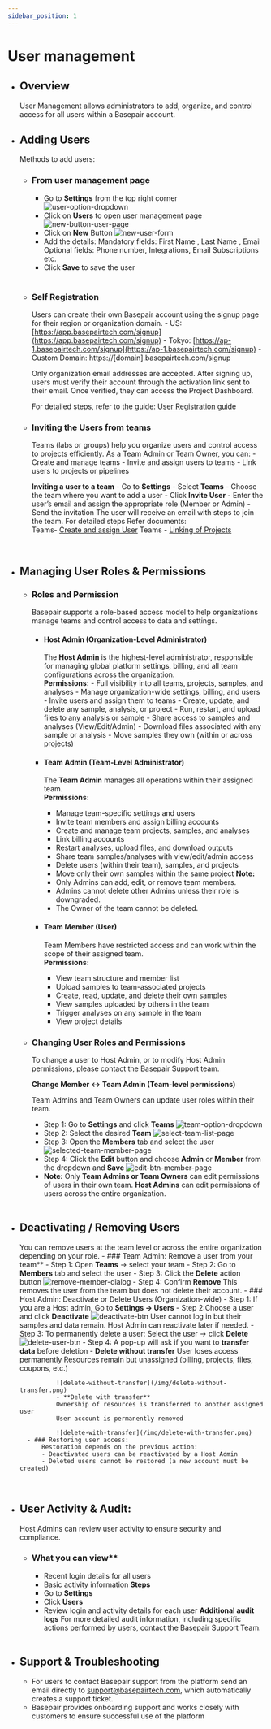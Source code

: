```yaml
---
sidebar_position: 1
---
```


# User management

- ## Overview
    User Management allows administrators to add, organize, and control access for all users within a Basepair account.

- ## Adding Users
    Methods to add users:

    - ### From user management page
        - Go to **Settings** from the top right corner
        ![user-option-dropdown](/img/user-option-dropdown.png)
        - Click on **Users** to open user management page
        ![new-button-user-page](/img/new-button-user-page.png)
        - Click on **New** Button
        ![new-user-form](/img/new-user-form.png)
        - Add the details: 
        Mandatory fields: First Name , Last Name , Email
        Optional fields: Phone number, Integrations, Email Subscriptions etc.
        - Click **Save** to save the user
        <br />
    - ### Self Registration
        Users can create their own Basepair account using the signup page for their region or organization domain.
            - US: [https://app.basepairtech.com/signup](https://app.basepairtech.com/signup)
            - Tokyo: [https://ap-1.basepairtech.com/signup](https://ap-1.basepairtech.com/signup)
            - Custom Domain: https://\[domain]\.basepairtech.com/signup

        Only organization email addresses are accepted. After signing up, users must verify their account through the activation link sent to their email. Once verified, they can access the Project Dashboard.

        For detailed steps, refer to the guide: [User Registration guide](https://docs-basepair.vercel.app/User_Registration/User-registration)


    - ### Inviting the Users from teams
        Teams (labs or groups) help you organize users and control access to projects efficiently. As a Team Admin or Team Owner, you can:
            - Create and manage teams
            - Invite and assign users to teams
            - Link users to projects or pipelines

        **Inviting a user to a team**
            - Go to **Settings**
            - Select **Teams**
            - Choose the team where you want to add a user
            - Click **Invite User**
            - Enter the user’s email and assign the appropriate role (Member or Admin)
            - Send the invitation
        The user will receive an email with steps to join the team.
        For detailed steps Refer documents:    
        Teams- [Create and assign User](https://docs-basepair.vercel.app/teams/users)
        Teams - [Linking of Projects](https://docs-basepair.vercel.app/teams/teams_projects)

    <br />
- ## Managing User Roles & Permissions
    - ### Roles and Permission
        Basepair supports a role-based access model to help organizations manage teams and control access to data and settings.
        - #### Host Admin (Organization-Level Administrator)
            The **Host Admin** is the highest-level administrator, responsible for managing global platform settings, billing, and all team configurations across the organization.<br />
                **Permissions:**
                - Full visibility into all teams, projects, samples, and analyses
                - Manage organization-wide settings, billing, and users
                - Invite users and assign them to teams
                - Create, update, and delete any sample, analysis, or project
                - Run, restart, and upload files to any analysis or sample
                - Share access to samples and analyses (View/Edit/Admin)
                - Download files associated with any sample or analysis
                - Move samples they own (within or across projects)

        - #### Team Admin (Team-Level Administrator)
            The **Team Admin** manages all operations within their assigned team.<br />
            **Permissions:**
            - Manage team-specific settings and users
            - Invite team members and assign billing accounts
            - Create and manage team projects, samples, and analyses	
            - Link billing accounts 
            - Restart analyses, upload files, and download outputs
            - Share team samples/analyses with view/edit/admin access
            - Delete users (within their team), samples, and projects
            - Move only their own samples within the same project
            **Note:**
            - Only Admins can add, edit, or remove team members.
            - Admins cannot delete other Admins unless their role is downgraded.
            - The Owner of the team cannot be deleted.

        - #### Team Member (User)
            Team Members have restricted access and can work within the scope of their assigned team.<br />
            **Permissions:**
            - View team structure and member list
            - Upload samples to team-associated projects
            - Create, read, update, and delete their own samples
            - View samples uploaded by others in the team
            - Trigger analyses on any sample in the team
            - View project details

    - ### Changing User Roles and Permissions
        To change a user to Host Admin, or to modify Host Admin permissions, please contact the Basepair Support team.

        **Change Member ↔ Team Admin (Team-level permissions)**

        Team Admins and Team Owners can update user roles within their team.
        - Step 1: Go to **Settings** and click **Teams**
        ![team-option-dropdown](/img/team-option-dropdown.png)
        - Step 2: Select the desired **Team**
        ![select-team-list-page](/img/new-button-user-page.png)
        - Step 3: Open the **Members** tab and select the user
        ![selected-team-member-page](/img/selected-team-member-page.png)
        - Step 4: Click the **Edit** button and choose **Admin** or **Member** from the dropdown and **Save**
        ![edit-btn-member-page](/img/edit-btn-member-page.png)
        - **Note:**
            Only **Team Admins or Team Owners** can edit permissions of users in their own team.
            **Host Admins** can edit permissions of users across the entire organization.

    <br />
- ## Deactivating / Removing Users
    You can remove users at the team level or across the entire organization depending on your role.
        - ### Team Admin: Remove a user from your team**
            - Step 1: Open **Teams** → select your team
            - Step 2: Go to **Members** tab and select the user
            - Step 3: Click the **Delete** action button
            ![remove-member-dialog](/img/remove-member-dialog.png)
            - Step 4: Confirm **Remove**
        This removes the user from the team but does not delete their account.
        - ### Host Admin: Deactivate or Delete Users (Organization-wide)
            - Step 1: If you are a Host admin, Go to **Settings → Users**
            - Step 2:Choose a user and click **Deactivate**
            ![deactivate-btn](/img/deactivate-btn.png)
            User cannot log in but their samples and data remain.
            Host Admin can reactivate later if needed.
            - Step 3: To permanently delete a user:
            Select the user → click **Delete**
            ![delete-user-btn](/img/delete-user-btn.png)
            - Step 4: A pop-up will ask if you want to **transfer data** before deletion
                - **Delete without transfer**
                User loses access permanently
                Resources remain but unassigned (billing, projects, files, coupons, etc.)

                ![delete-without-transfer](/img/delete-without-transfer.png)
                - **Delete with transfer**
                Ownership of resources is transferred to another assigned user
                User account is permanently removed

                ![delete-with-transfer](/img/delete-with-transfer.png)
        - ### Restoring user access:
            Restoration depends on the previous action:
            - Deactivated users can be reactivated by a Host Admin
            - Deleted users cannot be restored (a new account must be created)

    <br />
- ## User Activity & Audit:
    Host Admins can review user activity to ensure security and compliance.
    - ### What you can view**
        - Recent login details for all users
        - Basic activity information
        **Steps**
        - Go to **Settings**
        - Click **Users**
        - Review login and activity details for each user
        **Additional audit logs**
        For more detailed audit information, including specific actions performed by users, contact the Basepair Support Team.

    <br />
- ## Support & Troubleshooting
    - For users to contact Basepair support from the platform send an email directly to support@basepairtech.com, which automatically creates a support ticket.⁠
    - Basepair provides onboarding support and works closely with customers to ensure successful use of the platform


